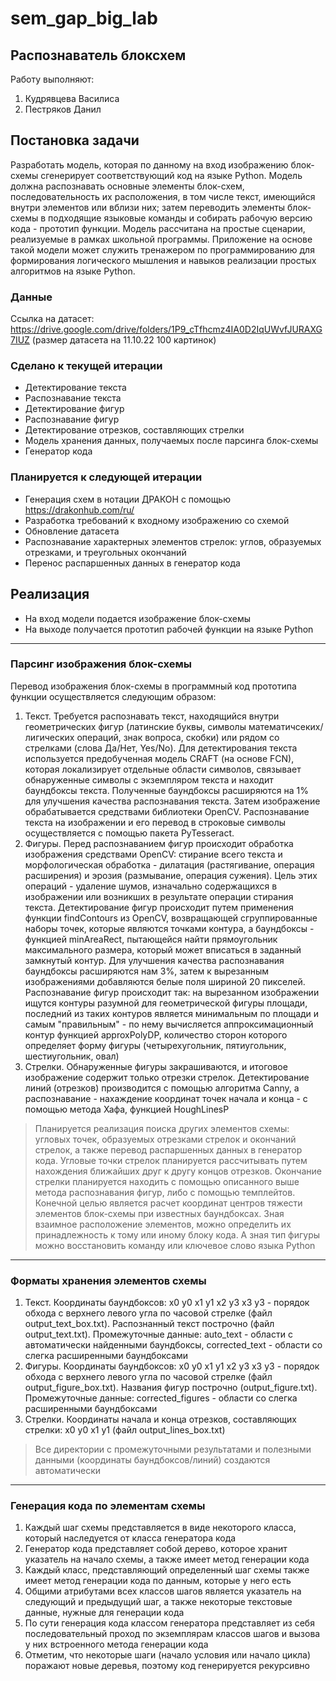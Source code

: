 # sem_gap_big_lab
## Распознаватель блоксхем
Работу выполняют:
1. Кудрявцева Василиса
2. Пестряков Данил

## Постановка задачи
Разработать модель, которая по данному на вход изображению блок-схемы сгенерирует соответствующий код на языке Python. Модель должна распознавать основные элементы блок-схем, последовательность их расположения, в том числе текст, имеющийся внутри элементов или вблизи них; затем переводить элементы блок-схемы в подходящие языковые команды и собирать рабочую версию кода - прототип функции. Модель рассчитана на простые сценарии, реализуемые в рамках школьной программы. Приложение на основе такой модели может служить тренажером по программированию для формирования логического мышления и навыков реализации простых алгоритмов на языке Python.

### Данные
Ссылка на датасет: https://drive.google.com/drive/folders/1P9_cTfhcmz4IA0D2IqUWvfJURAXG7IUZ (размер датасета на 11.10.22 100 картинок)

### Сделано к текущей итерации
- Детектирование текста
- Распознавание текста 
- Детектирование фигур
- Распознавание фигур
- Детектирование отрезков, составляющих стрелки
- Модель хранения данных, получаемых после парсинга блок-схемы
- Генератор кода

### Планируется к следующей итерации
- Генерация схем в нотации ДРАКОН с помощью https://drakonhub.com/ru/ 
- Разработка требований к входному изображению со схемой
- Обновление датасета
- Распознавание характерных элементов стрелок: углов, образуемых отрезками, и треугольных окончаний
- Перенос распаршенных данных в генератор кода

## Реализация
- На вход модели подается изображение блок-схемы
- На выходе получается прототип рабочей функции на языке Python 
___
### Парсинг изображения блок-схемы
Перевод изображения блок-схемы в программный код прототипа функции осуществляется следующим образом:
1. Текст. Требуется распознавать текст, находящийся внутри геометрических фигур (латинские буквы, символы математичсеких/лигических операций, знак вопроса, скобки) или рядом со стрелками (слова Да/Нет, Yes/No). Для детектирования текста используется предобученная модель CRAFT (на основе FCN), которая локализирует отдельные области символов, связывает обнаруженные символы с экземпляром текста и находит баундбоксы текста. Полученные баундбоксы расширяются на 1% для улучшения качества распознавания текста. Затем изображение обрабатывается средствами библиотеки OpenCV. Распознавание текста на изображении и его перевод в строковые символы осуществляется с помощью пакета PyTesseract.  
2. Фигуры. Перед распознаванием фигур происходит обработка изображения средствами OpenCV: стирание всего текста и морфологическая обработка - дилатация (растягивание, операция расширения) и эрозия (размывание, операция сужения). Цель этих операций - удаление шумов, изначально содержащихся в изображении или возникших в результате операции стирания текста. Детектирование фигур происходит путем применения функции findContours из OpenCV, возвращающей сгруппированные наборы точек, которые являются точками контура,  а баундбоксы - функцией minAreaRect, пытающейся найти прямоугольник максимального размера, который может вписаться в заданный замкнутый контур. Для улучшения качества распознавания баундбоксы расширяются нам 3%, затем к вырезанным изображениями добавляются белые поля шириной 20 пикселей. Распознавание фигур происходит так: на вырезанном изображении ищутся контуры разумной для геометрической фигуры площади, последний из таких контуров является минимальным по площади и самым "правильным" - по нему вычисляется аппроксимационный контур функцией approxPolyDP, количество сторон которого определяет форму фигуры (четырехугольник, пятиугольник, шестиугольник, овал)
3. Стрелки. Обнаруженные фигуры закрашиваются, и итоговое изображение содержит только отрезки стрелок. Детектирование линий (отрезков) производится с помощью алгоритма Canny, а распознавание - нахаждение координат точек начала и конца - с помощью метода Хафа, функцией HoughLinesP 
> Планируется реализация поиска других элементов схемы: угловых точек, образуемых отрезками стрелок и окончаний стрелок, а также перевод распаршенных данных в генератор кода. Угловые точки стрелок планируется рассчитывать путем нахождения ближайших друг к другу концов отрезков. Окончание стрелки планируется находить с помощью описанного выше метода распознавания фигур, либо с помощью темплейтов. Конечной целью является расчет координат центров тяжести элементов блок-схемы при известных баундбоксах. Зная взаимное расположение элементов, можно определить их принадлежность к тому или иному блоку кода. А зная тип фигуры можно восстановить команду или ключевое слово языка Python
___
### Форматы хранения элементов схемы
1. Текст. Координаты баундбоксов: x0 y0 x1 y1 x2 y3 x3 y3 - порядок обхода с верхнего левого угла по часовой стрелке (файл output_text_box.txt). Распознанный текст построчно (файл output_text.txt). Промежуточные данные: auto_text - области с автоматически найденными баундбоксы, corrected_text - области со слегка расширенными баундбоксами
2. Фигуры. Координаты баундбоксов: x0 y0 x1 y1 x2 y3 x3 y3 - порядок обхода с верхнего левого угла по часовой стрелке (файл output_figure_box.txt). Названия фигур построчно (output_figure.txt). Промежуточные данные: corrected_figures - области со слегка расширенными баундбоксами 
3. Стрелки. Координаты начала и конца отрезков, составляющих стрелки: x0 y0 x1 y1 (файл output_lines_box.txt)
> Все директории с промежуточными результатами и полезными данными (координаты баундбоксов/линий) создаются автоматически
___
### Генерация кода по элементам схемы
1. Каждый шаг схемы представляется в виде некоторого класса, который наследуется от класса генератора кода
2. Генератор кода представляет собой дерево, которое хранит указатель на начало схемы, а также имеет метод генерации кода
3. Каждый класс, представляющий определенный шаг схемы также имеет метод генерации кода по данным, которые у него есть
4. Общими атрибутами всех классов шагов является указатель на следующий и предыдущий шаг, а также некоторые текстовые данные, нужные для генерации кода
5. По сути генерация кода классом генератора представляет из себя последовательный проход по экземплярам классов шагов и вызова у них встроенного метода генерации кода
6. Отметим, что некоторые шаги (начало условия или начало цикла) поражают новые деревья, поэтому код генерируется рекурсивно
